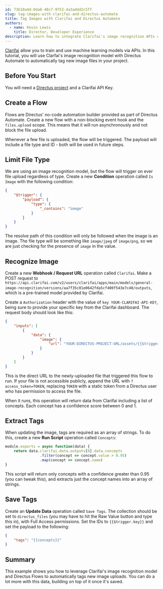 ```yaml
---
id: 73b10a4d-0da8-48c7-9753-4a3addd2c5ff
slug: tag-images-with-clarifai-and-directus-automate
title: Tag Images with Clarifai and Directus Automate
authors:
  - name: Kevin Lewis
    title: Director, Developer Experience
description: Learn how to integrate Clarifai's image recognition APIs with Directus Automate.
---
```

[Clarifai](https://clarifai.com) allow you to train and use machine learning models via APIs. In this tutorial, you will use Clarfai's image recognition model with Directus Automate to automatically tag new image files in your project.

## Before You Start

You will need a [Directus project](/getting-started) and a Clarifai API Key.

## Create a Flow

Flows are Directus' no-code automation builder provided as part of Directus Automate. Create a new flow with a non-blocking event hook and the `files.upload` scope. This means that it will run asynchronously and not block the file upload.

Whenever a few file is uploaded, the flow will be triggered. The payload will include a file type and ID - both will be used in future steps.

## Limit File Type

We are using an image recognition model, but the flow will trigger on ever file upload regardless of type. Create a new **Condition** operation called `Is Image` with the following condition:

```json
{
	"$trigger": {
    	"payload": {
        	"type": {
            	"_contains": "image"
            }
        }
    }
}
```

The resolve path of this condition will only be followed when the image is an image. The file type will be something like `image/jpeg` of `image/png`, so we are just checking for the presence of `image` in the value.

## Recognize Image

Create a new **Webhook / Request URL** operation called `Clarifai`. Make a POST request to `https://api.clarifai.com/v2/users/clarifai/apps/main/models/general-image-recognition/versions/aa7f35c01e0642fda5cf400f543e7c40/outputs`, which is a pre-trained model provided by Clarifai.

Create a `Authorization` header with the value of `key YOUR-CLARIFAI-API-KEY`, being sure to provide your specific key from the Clarifai dashboard. The request body should look like this:

```json
{
	"inputs": [
    	{
        	"data": {
            	"image": {
                	"url": "YOUR-DIRECTUS-PROJECT-URL/assets/{{$trigger.key}}"
                }
            }
        }
    ]
}
```

This is the direct URL to the newly-uploaded file that triggered this flow to run. If your file is not accessible publicly, append the URL with `?access_token=TOKEN`, replacing `TOKEN` with a static token from a Directus user who has permission to access the file.

When it runs, this operation will return data from Clarifai including a list of concepts. Each concept has a confidence score between 0 and 1.

## Extract Tags

When updating the image, tags are required as an array of strings. To do this, create a new **Run Script** operation called `Concepts`:

```js
module.exports = async function(data) {
	return data.clarifai.data.outputs[0].data.concepts
    			.filter(concept => concept.value > 0.95)
                .map(concept => concept.name)
}
```

This script will return only concepts with a confidence greater than 0.95 (you can tweak this), and extracts just the concept names into an array of strings.

## Save Tags

Create an **Update Data** operation called `Save Tags`. The collection should be set to `directus_files` (you may have to hit the Raw Value button and type this in), with Full Access permissions.  Set the IDs to `{{$trigger.key}}` and set the payload to the following:

```json
{
	"tags": "{{concepts}}"
}
```

## Summary

This example shows you how to leverage Clarifai's image recognition model and Directus Flows to
automatically tags new image uploads. You can do a lot more with this data, building on top of it once it's saved.
